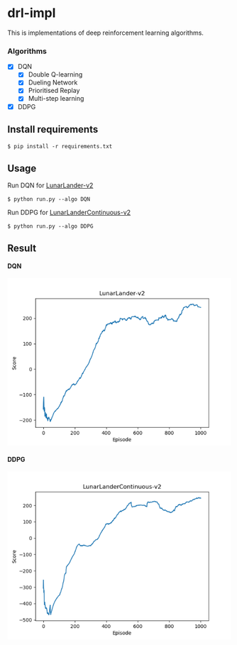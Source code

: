 # drl-impl
This is implementations of deep reinforcement learning algorithms.


### Algorithms
- [x] DQN
    - [x] Double Q-learning
    - [x] Dueling Network
    - [x] Prioritised Replay
    - [x] Multi-step learning
- [x] DDPG

## Install requirements
```
$ pip install -r requirements.txt
```

## Usage
Run DQN for [LunarLander-v2](https://gym.openai.com/envs/LunarLander-v2/)
```
$ python run.py --algo DQN
```

Run DDPG for [LunarLanderContinuous-v2](https://gym.openai.com/envs/LunarLanderContinuous-v2/)
```
$ python run.py --algo DDPG
```

## Result
#### DQN
![dqn_log](docs/img/dqn_log.png)
#### DDPG
![ddpg_log](docs/img/ddpg_log.png)